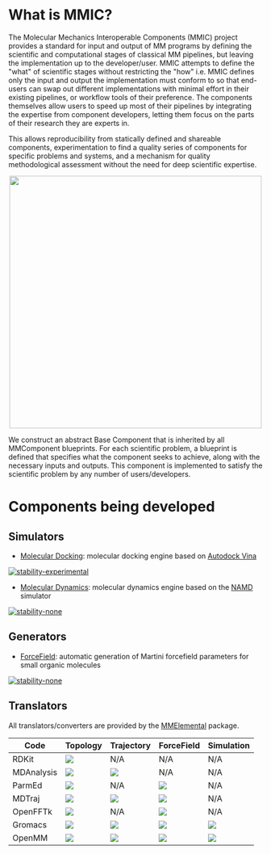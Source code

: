 # What is MMIC?
The Molecular Mechanics Interoperable Components (MMIC) project provides a standard for input and output of MM programs by defining the scientific and computational stages of classical MM pipelines, but leaving the implementation up to the developer/user. MMIC attempts to define the "what" of scientific stages without restricting the "how" i.e. MMIC defines only the input and output the implementation must conform to so that end-users can swap out different implementations with minimal effort in their existing pipelines, or workflow tools of their preference. The components themselves allow users to speed up most of their pipelines by integrating the expertise from component developers, letting them focus on the parts of their research they are experts in.

This allows reproducibility from statically defined and shareable components, experimentation to find a quality series of components for specific problems and systems, and a mechanism for quality methodological assessment without the need for deep scientific expertise.

<p align="center">
    <img src="https://github.com/MolSSI/MMIC/raw/master/mmcomponents/data/imgs/mm_component_hierarchy.png" width="500">
</p>

We construct an abstract Base Component that is inherited by all MMComponent blueprints. For each scientific problem, a blueprint is defined that specifies what the component seeks to achieve, along with the necessary inputs and outputs. This component is implemented to satisfy the scientific problem by any number of users/developers.

# Components being developed

## Simulators
- [Molecular Docking](https://github.com/MolSSI/MMComponents_docking): molecular docking engine based on [Autodock Vina](http://vina.scripps.edu)

[![stability-experimental](https://img.shields.io/badge/status-experimental-orange.svg?style=for-the-badge)](https://github.com/emersion/stability-badges#experimental)

- [Molecular Dynamics](https://github.com/MolSSI/MMComponents_dynamics): molecular dynamics engine based on the [NAMD](https://www.ks.uiuc.edu/Research/namd) simulator

[![stability-none](https://img.shields.io/badge/status-none-red.svg?style=for-the-badge)](https://github.com/emersion/stability-badges#experimental)

## Generators
- [ForceField](https://github.com/MolSSI/MMComponents_forcefield): automatic generation of Martini forcefield parameters for small organic molecules

[![stability-none](https://img.shields.io/badge/status-none-red.svg?style=for-the-badge)](https://github.com/emersion/stability-badges#experimental)

## Translators
All translators/converters are provided by the [MMElemental](https://github.com/MolSSI/MMElemental) package.

| Code       | Topology | Trajectory | ForceField | Simulation | 
|------------|----------|------------|------------|------------|
| RDKit      	|<img src="https://img.shields.io/badge/EXP%20-%2314354C.svg?&style=flat&logo=python&logoColor=white"/>| N/A | N/A | N/A |
| MDAnalysis 	|<img src="https://img.shields.io/badge/EXP%20-%2314354C.svg?&style=flat&logo=python&logoColor=white"/>|<img src="https://img.shields.io/badge/EXP%20-%2314354C.svg?&style=flat&logo=python&logoColor=white"/>| N/A | N/A |
| ParmEd  	    |<img src="https://img.shields.io/badge/EXP%20-%2314354C.svg?&style=flat&logo=python&logoColor=white"/>| N/A |<img src="https://img.shields.io/badge/NONE%20-%2314354C.svg?&style=flat&logo=python&logoColor=white"/>| N/A |
| MDTraj        |<img src="https://img.shields.io/badge/NONE%20-%2314354C.svg?&style=flat&logo=python&logoColor=white"/>|<img src="https://img.shields.io/badge/NONE%20-%2314354C.svg?&style=flat&logo=python&logoColor=white"/>|<img src="https://img.shields.io/badge/EXP%20-%2314354C.svg?&style=flat&logo=python&logoColor=white"/>| N/A |
| OpenFFTk      |<img src="https://img.shields.io/badge/NONE%20-%2314354C.svg?&style=flat&logo=python&logoColor=white"/>| N/A | <img src="https://img.shields.io/badge/NONE%20-%2314354C.svg?&style=flat&logo=python&logoColor=white"/>| N/A |
| Gromacs       |<img src="https://img.shields.io/badge/NONE%20-%2314354C.svg?&style=flat&logo=python&logoColor=white"/>|<img src="https://img.shields.io/badge/NONE%20-%2314354C.svg?&style=flat&logo=python&logoColor=white"/>|<img src="https://img.shields.io/badge/NONE%20-%2314354C.svg?&style=flat&logo=python&logoColor=white"/>|<img src="https://img.shields.io/badge/NONE%20-%2314354C.svg?&style=flat&logo=python&logoColor=white"/>| 
| OpenMM        |<img src="https://img.shields.io/badge/NONE%20-%2314354C.svg?&style=flat&logo=python&logoColor=white"/>|<img src="https://img.shields.io/badge/NONE%20-%2314354C.svg?&style=flat&logo=python&logoColor=white"/>|<img src="https://img.shields.io/badge/NONE%20-%2314354C.svg?&style=flat&logo=python&logoColor=white"/>|<img src="https://img.shields.io/badge/NONE%20-%2314354C.svg?&style=flat&logo=python&logoColor=white"/>| 

